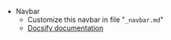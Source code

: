 * Navbar
  * Customize this navbar in file "`_navbar.md`"
  * [Docsify documentation](https://docsify.js.org)

<!-- You can safely delete this file if you don't want a navigation bar. -->